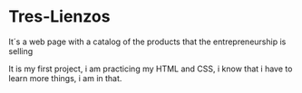 # Tres-Lienzos
It´s a web page with a catalog of the products that the entrepreneurship is selling


It is my first project, i am practicing my HTML and CSS, i know that i have to learn more things, i am in that.
